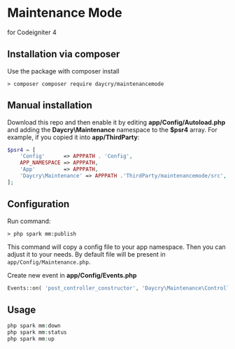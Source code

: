 # Maintenance Mode

for Codeigniter 4

## Installation via composer

Use the package with composer install

	> composer composer require daycry/maintenancemode

## Manual installation

Download this repo and then enable it by editing **app/Config/Autoload.php** and adding the **Daycry\Maintenance**
namespace to the **$psr4** array. For example, if you copied it into **app/ThirdParty**:

```php
$psr4 = [
    'Config'      => APPPATH . 'Config',
    APP_NAMESPACE => APPPATH,
    'App'         => APPPATH,
    'Daycry\Maintenance' => APPPATH .'ThirdParty/maintenancemode/src',
];
```

## Configuration

Run command:

	> php spark mm:publish

This command will copy a config file to your app namespace.
Then you can adjust it to your needs. By default file will be present in `app/Config/Maintenance.php`.

Create new event in **app/Config/Events.php**

```php
Events::on( 'post_controller_constructor', 'Daycry\Maintenance\Controllers\Maintenance::check' );
```


## Usage

```php
php spark mm:down
php spark mm:status
php spark mm:up
```